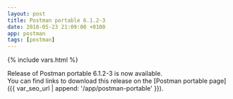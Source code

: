 ```yaml
---
layout: post
title: Postman portable 6.1.2-3
date: 2018-05-23 21:09:00 +0100
app: postman
tags: [postman]
---
```

{% include vars.html %}

Release of Postman portable 6.1.2-3 is now available.<br />
You can find links to download this release on the [Postman portable page]({{ var_seo_url | append: '/app/postman-portable' }}).